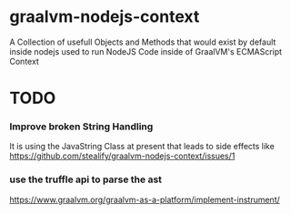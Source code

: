 # graalvm-nodejs-context
A Collection of usefull Objects and Methods that would exist by default inside nodejs used to run NodeJS Code inside of GraalVM's ECMAScript Context


# TODO

### Improve broken String Handling
It is using the JavaString Class at present that leads to side effects like https://github.com/stealify/graalvm-nodejs-context/issues/1




### use the truffle api to parse the ast 
https://www.graalvm.org/graalvm-as-a-platform/implement-instrument/


